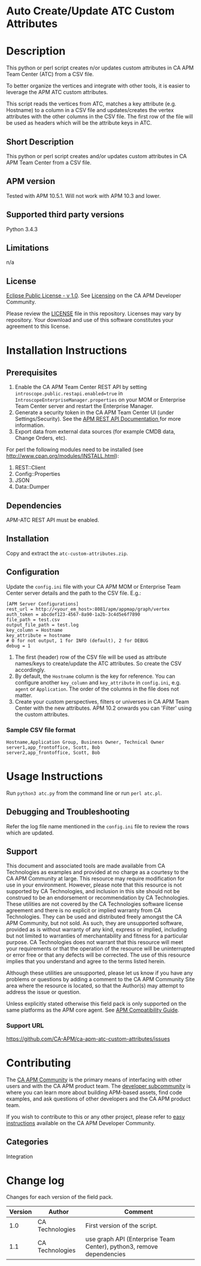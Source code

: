 # Auto Create/Update ATC Custom Attributes

# Description
This python or perl script creates n/or updates custom attributes in CA APM Team Center (ATC) from a CSV file.

To better organize the vertices and integrate with other tools, it is easier to leverage the APM ATC custom attributes.

This script reads the vertices from ATC, matches a key attribute (e.g. Hostname) to a column in a CSV file and updates/creates the vertex attributes with the other columns in the CSV file. The first row of the file will be used as headers which will be the attribute keys in ATC.

## Short Description

This python or perl script creates and/or updates custom attributes in CA APM Team Center from a CSV file.

## APM version
Tested with APM 10.5.1. Will not work with APM 10.3 and lower.

## Supported third party versions
Python 3.4.3

## Limitations
n/a

## License
[Eclipse Public License - v 1.0](LICENSE). See [Licensing](https://communities.ca.com/docs/DOC-231150910#license) on the CA APM Developer Community.

Please review the [LICENSE](LICENSE) file in this repository.  Licenses may vary by repository.  Your download and use of this software constitutes your agreement to this license.

# Installation Instructions

## Prerequisites

1. Enable the CA APM Team Center REST API by setting `introscope.public.restapi.enabled=true` in `IntroscopeEnterpriseManager.properties` on your MOM or Enterprise Team Center server and restart the Enterprise Manager.
2. Generate a security token in the CA APM Team Center UI (under Settings/Security). See the [APM REST API Documentation
](https://docops.ca.com/ca-apm/10-5/en/integrating/api-reference-guide/apm-rest-api) for more information.
3. Export data from external data sources (for example CMDB data, Change Orders, etc).

For perl the following modules need to be installed (see http://www.cpan.org/modules/INSTALL.html):
1. REST::Client
2. Config::Properties
3. JSON
4. Data::Dumper

## Dependencies
APM-ATC REST API must be enabled.

## Installation
Copy and extract the `atc-custom-attributes.zip`.

## Configuration
Update the `config.ini` file with your CA APM MOM or Enterprise Team Center server details and the path to the CSV file. E.g.:

```
[APM Server Configurations]
rest_url = http://<your_em_host>:8081/apm/appmap/graph/vertex
auth_token = abcdef123-4567-8a90-1a2b-3c4d5e6f7890
file_path = test.csv
output_file_path = test.log
key_column = Hostname
key_attribute = hostname
# 0 for not output, 1 for INFO (default), 2 for DEBUG
debug = 1
```

1. The first (header) row of the CSV file will be used as attribute names/keys to create/update the ATC attributes. So create the CSV accordingly.
2. By default, the `Hostname` column is the key for reference. You can configure another `key_column` and `key_attribute` in `config.ini`, e.g. `agent` or `Application`. The order of the columns in the file does not matter.
3. Create your custom perspectives, filters or universes in CA APM Team Center with the new attributes. APM 10.2 onwards you can 'Filter' using the custom attributes.

### Sample CSV file format

```
Hostname,Application Group, Business Owner, Technical Owner
server1,app_frontoffice, Scott, Bob
server2,app_frontoffice, Scott, Bob
```

# Usage Instructions
Run `python3 atc.py` from the command line or run `perl atc.pl`.

## Debugging and Troubleshooting
Refer the log file name mentioned in the `config.ini` file to review the rows which are updated.

## Support
This document and associated tools are made available from CA Technologies as examples and provided at no charge as a courtesy to the CA APM Community at large. This resource may require modification for use in your environment. However, please note that this resource is not supported by CA Technologies, and inclusion in this site should not be construed to be an endorsement or recommendation by CA Technologies. These utilities are not covered by the CA Technologies software license agreement and there is no explicit or implied warranty from CA Technologies. They can be used and distributed freely amongst the CA APM Community, but not sold. As such, they are unsupported software, provided as is without warranty of any kind, express or implied, including but not limited to warranties of merchantability and fitness for a particular purpose. CA Technologies does not warrant that this resource will meet your requirements or that the operation of the resource will be uninterrupted or error free or that any defects will be corrected. The use of this resource implies that you understand and agree to the terms listed herein.

Although these utilities are unsupported, please let us know if you have any problems or questions by adding a comment to the CA APM Community Site area where the resource is located, so that the Author(s) may attempt to address the issue or question.

Unless explicitly stated otherwise this field pack is only supported on the same platforms as the APM core agent. See [APM Compatibility Guide](http://www.ca.com/us/support/ca-support-online/product-content/status/compatibility-matrix/application-performance-management-compatibility-guide.aspx).

### Support URL
https://github.com/CA-APM/ca-apm-atc-custom-attributes/issues

# Contributing
The [CA APM Community](https://communities.ca.com/community/ca-apm) is the primary means of interfacing with other users and with the CA APM product team.  The [developer subcommunity](https://communities.ca.com/community/ca-apm/ca-developer-apm) is where you can learn more about building APM-based assets, find code examples, and ask questions of other developers and the CA APM product team.

If you wish to contribute to this or any other project, please refer to [easy instructions](https://communities.ca.com/docs/DOC-231150910) available on the CA APM Developer Community.

## Categories

Integration


# Change log
Changes for each version of the field pack.

Version | Author | Comment
--------|--------|--------
1.0 | CA Technologies | First version of the script.
1.1 | CA Technologies | use graph API (Enterprise Team Center), python3, remove dependencies
